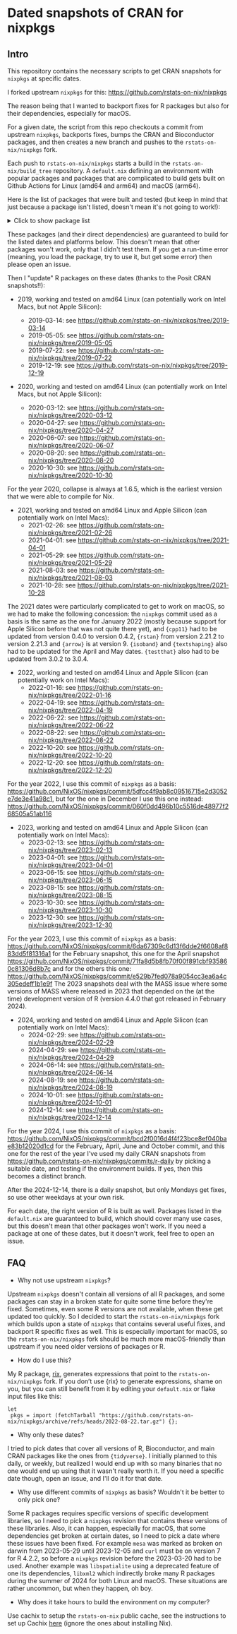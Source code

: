 # Dated snapshots of CRAN for nixpkgs

## Intro

This repository contains the necessary scripts to get CRAN snapshots for
`nixpkgs` at specific dates.

I forked upstream `nixpkgs` for this: https://github.com/rstats-on-nix/nixpkgs

The reason being that I wanted to backport fixes for R packages but also
for their dependencies, especially for macOS.

For a given date, the script from this repo checkouts a commit from upstream
`nixpkgs`, backports fixes, bumps the CRAN and Bioconductor packages, and then
creates a new branch and pushes to the `rstats-on-nix/nixpkgs` fork.

Each push to `rstats-on-nix/nixpkgs` starts a build in the
`rstats-on-nix/build_tree` repository. A `default.nix` defining an environment
with popular packages and packages that are complicated to build gets built on
Github Actions for Linux (amd64 and arm64) and macOS (arm64).

Here is the list of packages that were built and tested (but keep in mind that
just because a package isn't listed, doesn't mean it's not going to work!):

<details>
  <summary>Click to show package list</summary>

```

DBI

R6

RColorBrewer

RCurl

RSQLite

Rcpp

RcppEigen

arrow

askpass

backports

base64enc

bit

bit64

blob

broom

bslib

cachem

callr

cellranger

cli

clipr

collapse

colorspace

cpp11

crayon

curl

data_table

dbplyr

devtools

digest

dplyr

duckdb

evaluate

fansi

farver

fastmap

fontawesome

forcats

fs

gargle

generics

ggplot2

glue

gtable

haven

highr

hms

htmltools

htmlwidgets

httr

icosa

igraph

isoband

jquerylib

jsonlite

kit

knitr

labeling

later

lifecycle

lubridate

magrittr

memoise

mime

modelr

munsell

nloptr

openssl

openxlsx

pillar

pkgconfig

prettyunits

processx

progress

promises

ps

purrr

rJava

ragg

rappdirs

readr

readxl

rematch

rematch2

rlang

rmarkdown

rprojroot

rstan

rstudioapi

rvest

sass

scales

selectr

sf

shiny

stars

stringi

stringr

sys

systemfonts

terra

textshaping

tibble

tidyr

tidyselect

tidyverse

timechange

tinytex

tzdb

utf8

vctrs

viridisLite

withr

xfun

xlsx

xml2

yaml

zoo

```

</details>

These packages (and their direct dependencies) are guaranteed to build for the
listed dates and platforms below. This doesn't mean that other packages won't
work, only that I didn't test them. If you get a run-time error (meaning, you load
the package, try to use it, but get some error) then please open an issue.

Then I "update" R packages on these dates (thanks to the Posit CRAN snapshots!!):

* 2019, working and tested on amd64 Linux (can potentially work on Intel Macs,
but not Apple Silicon):
  - 2019-03-14: see https://github.com/rstats-on-nix/nixpkgs/tree/2019-03-14
  - 2019-05-05: see https://github.com/rstats-on-nix/nixpkgs/tree/2019-05-05
  - 2019-07-22: see https://github.com/rstats-on-nix/nixpkgs/tree/2019-07-22
  - 2019-12-19: see https://github.com/rstats-on-nix/nixpkgs/tree/2019-12-19

* 2020, working and tested on amd64 Linux (can potentially work on Intel Macs,
but not Apple Silicon):
  - 2020-03-12: see https://github.com/rstats-on-nix/nixpkgs/tree/2020-03-12
  - 2020-04-27: see https://github.com/rstats-on-nix/nixpkgs/tree/2020-04-27
  - 2020-06-07: see https://github.com/rstats-on-nix/nixpkgs/tree/2020-06-07
  - 2020-08-20: see https://github.com/rstats-on-nix/nixpkgs/tree/2020-08-20
  - 2020-10-30: see https://github.com/rstats-on-nix/nixpkgs/tree/2020-10-30

For the year 2020, collapse is always at 1.6.5, which is the earliest version
that we were able to compile for Nix.

* 2021, working and tested on amd64 Linux and Apple Silicon (can potentially work
on Intel Macs):
  - 2021-02-26: see https://github.com/rstats-on-nix/nixpkgs/tree/2021-02-26
  - 2021-04-01: see https://github.com/rstats-on-nix/nixpkgs/tree/2021-04-01
  - 2021-05-29: see https://github.com/rstats-on-nix/nixpkgs/tree/2021-05-29
  - 2021-08-03: see https://github.com/rstats-on-nix/nixpkgs/tree/2021-08-03
  - 2021-10-28: see https://github.com/rstats-on-nix/nixpkgs/tree/2021-10-28

The 2021 dates were particularly complicated to get to work on macOS, so we had
to make the following concession: the `nixpkgs` commit used as a basis is the
same as the one for January 2022 (mostly because support for Apple Silicon
before that was not quite there yet), and `{cpp11}` had to be updated from
version 0.4.0 to version 0.4.2, `{rstan}` from version 2.21.2 to version 2.21.3
and `{arrow}` is at version 9. `{isoband}` and `{textshaping}` also had to be
updated for the April and May dates. `{testthat}` also had to be updated from
3.0.2 to 3.0.4.

* 2022, working and tested on amd64 Linux and Apple Silicon (can potentially work
on Intel Macs):
  - 2022-01-16: see https://github.com/rstats-on-nix/nixpkgs/tree/2022-01-16
  - 2022-04-19: see https://github.com/rstats-on-nix/nixpkgs/tree/2022-04-19
  - 2022-06-22: see https://github.com/rstats-on-nix/nixpkgs/tree/2022-06-22
  - 2022-08-22: see https://github.com/rstats-on-nix/nixpkgs/tree/2022-08-22
  - 2022-10-20: see https://github.com/rstats-on-nix/nixpkgs/tree/2022-10-20
  - 2022-12-20: see https://github.com/rstats-on-nix/nixpkgs/tree/2022-12-20

For the year 2022, I use this commit of `nixpkgs` as a basis: https://github.com/NixOS/nixpkgs/commit/5dfcc4f9ab8c09516715e2d3052e7de3e41a98c1, but for the one in
December I use this one instead: https://github.com/NixOS/nixpkgs/commit/060f0dd496b10c5516de48977f268505a51ab116

* 2023, working and tested on amd64 Linux and Apple Silicon (can potentially work
on Intel Macs):
  - 2023-02-13: see https://github.com/rstats-on-nix/nixpkgs/tree/2023-02-13
  - 2023-04-01: see https://github.com/rstats-on-nix/nixpkgs/tree/2023-04-01
  - 2023-06-15: see https://github.com/rstats-on-nix/nixpkgs/tree/2023-06-15
  - 2023-08-15: see https://github.com/rstats-on-nix/nixpkgs/tree/2023-08-15
  - 2023-10-30: see https://github.com/rstats-on-nix/nixpkgs/tree/2023-10-30
  - 2023-12-30: see https://github.com/rstats-on-nix/nixpkgs/tree/2023-12-30

For the year 2023, I use this commit of `nixpkgs` as a basis:
https://github.com/NixOS/nixpkgs/commit/6da67309c6d13f6dde2f6608af883dd5f81316a1
for the February snapshot, this one for the April snapshot
https://github.com/NixOS/nixpkgs/commit/71fa8d5b8fb70f00f891cbf935860c81306d8b7c
and for the others this one:
https://github.com/NixOS/nixpkgs/commit/e529b7fed078a9054cc3ea6a4c305edeff1b1e9f
The 2023 snapshots deal with the MASS issue where some versions of MASS where
released in 2023 that depended on the (at the time) development version of R
(version 4.4.0 that got released in February 2024).

* 2024, working and tested on amd64 Linux and Apple Silicon (can potentially work
on Intel Macs):
  - 2024-02-29: see https://github.com/rstats-on-nix/nixpkgs/tree/2024-02-29
  - 2024-04-29: see https://github.com/rstats-on-nix/nixpkgs/tree/2024-04-29
  - 2024-06-14: see https://github.com/rstats-on-nix/nixpkgs/tree/2024-06-14
  - 2024-08-19: see https://github.com/rstats-on-nix/nixpkgs/tree/2024-08-19
  - 2024-10-01: see https://github.com/rstats-on-nix/nixpkgs/tree/2024-10-01
  - 2024-12-14: see https://github.com/rstats-on-nix/nixpkgs/tree/2024-12-14


For the year 2024, I use this commit of `nixpkgs` as a basis:
https://github.com/NixOS/nixpkgs/commit/bcd2f0016d4f4f23bce8ef040bae83b12020d1cd
for the February, April, June and October commit, and this one for the rest of
the year I've used my daily CRAN snapshots from
https://github.com/rstats-on-nix/nixpkgs/commits/r-daily by picking a suitable
date, and testing if the environment builds. If yes, then this becomes a
distinct branch.

After the 2024-12-14, there is a daily snapshot, but only Mondays get fixes,
so use other weekdays at your own risk.

For each date, the right version of R is built as well. Packages listed in the
`default.nix` are guaranteed to build, which should cover many use cases, but
this doesn't mean that other packages won't work. If you need a package at one
of these dates, but it doesn't work, feel free to open an issue.

## FAQ

- Why not use upstream `nixpkgs`?

Upstream `nixpkgs` doesn't contain all versions of all R packages, and some
packages can stay in a broken state for quite some time before they're fixed.
Sometimes, even some R versions are not available, when these get updated too
quickly. So I decided to start the `rstats-on-nix/nixpkgs` fork which builds
upon a state of `nixpkgs` that contains several useful fixes, and backport
R specific fixes as well. This is especially important for macOS, so the
`rstats-on-nix/nixpkgs` fork should be much more macOS-friendly than upstream
if you need older versions of packages or R.

- How do I use this?

My R package, [rix](https://docs.ropensci.org/rix/), generates expressions that
point to the `rstats-on-nix/nixpkgs` fork. If you don’t use {rix} to generate
expressions, shame on you, but you can still benefit from it by editing
your `default.nix` or flake input files like this:

```
let
 pkgs = import (fetchTarball "https://github.com/rstats-on-nix/nixpkgs/archive/refs/heads/2022-08-22.tar.gz") {};
```

- Why only these dates?

I tried to pick dates that cover all versions of R, Bioconductor, and main CRAN
packages like the ones from `{tidyverse}`. I initially planned to this daily, or
weekly, but realized I would end up with so many binaries that no one would end
up using that it wasn't really worth it. If you need a specific date though,
open an issue, and I'll do it for that date.

- Why use different commits of `nixpkgs` as basis? Wouldn't it be better to only
pick one?

Some R packages requires specific versions of specific development libraries, so
I need to pick a `nixpkgs` revision that contains these versions of these
libraries. Also, it can happen, especially for macOS, that some dependencies get
broken at certain dates, so I need to pick a date where these issues have been
fixed. For example `mesa` was marked as broken on darwin from 2023-05-29 until
2023-12-05 and `curl` must be on version 7 for R 4.2.2, so before a `nixpkgs`
revision before the 2023-03-20 had to be used. Another example was
`libspatialite` using a deprecated feature of one its dependencies, `libxml2`
which indirectly broke many R packages during the summer of 2024 for both Linux
and macOS. These situations are rather uncommon, but when they happen, oh boy.

- Why does it take hours to build the environment on my computer?

Use cachix to setup the `rstats-on-nix` public cache, see the instructions to set
up Cachix 
[here](https://docs.ropensci.org/rix/articles/b1-setting-up-and-using-rix-on-linux-and-windows.html#using-the-determinate-systems-installer)
(ignore the ones about installing Nix).
